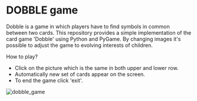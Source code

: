 # DOBBLE game

Dobble is a game in which players have to find symbols in common between two cards. 
This repository provides a simple implementation of the card game 'Dobble' using Python 
and PyGame. By changing images it's possible to adjust the game to evolving interests of children.

How to play?
- Click on the picture which is the same in both upper and lower row. 
- Automatically new set of cards appear on the screen.
- To end the game click 'exit'.

![dobble_game](https://user-images.githubusercontent.com/15100588/78503293-0a377e80-7766-11ea-82d5-6875dae190db.png)
